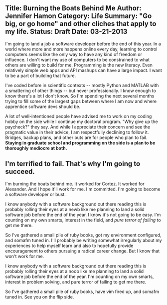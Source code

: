 Title: Burning the Boats Behind Me
Author: Jennifer Hamon
Category: Life
Summary: "Go big, or go home" and other cliches that apply to my life.
Status: Draft
Date: 03-21-2013
--------------

I'm going to land a job a software developer before the end of this year.  In a world where more and more happens online every day, learning to control computers seems like the only way to have any kind of freedom or influence.  I don't want my use of computers to be constrained to what others are willing to build for me.  Programming is the new literacy.  Even relatively simple web apps and API mashups can have a large impact.  I want to be a part of building that future.  

I've coded before in scientific contexts -- mostly Python and MATLAB with a smattering of other things -- but never professionally. I know enough to know there's a lot I don't know.  So I'm spending the next several months trying to fill some of the largest gaps between where I am now and where apprentice software devs should be.

A lot of well-intentioned people have advised me to work on my coding hobby on the side while I continue my doctoral program.  "Why give up the paycheck?" they say. And while I appreciate their concern and see the pragmatic value in their advice, I am respectfully declining to follow it. Bridges, backup plans, and other outs are for people who plan to fail. **Staying in graduate school and programming on the side is a plan to be thoroughly mediocre at both.** 

## I'm terrified to fail. That's why I'm going to succeed.

I'm burning the boats behind me.  It worked for Cortez. It worked for Alexander.  And I hope it'll work for me.  I'm committed. I'm going to become a software developer or bust.

I know anybody with a software background out there reading this is probably rolling their eyes at a newb like me planning to land a solid software job before the end of the year. I know it's not going to be easy.  I'm counting on my own smarts, interest in the field, and *pure terror of failing* to get me there.

So I've gathered a small pile of ruby books, got my environment configured, and somafm tuned in.  I'll probably be writing somewhat irregularly about my experiences to help myself learn and also to hopefully provide encouragement to others pursuing a radical career change.  But I know that won't work for me.  

I know anybody with a software background out there reading this is probably rolling their eyes at a noob like me planning to land a solid software job before the end of the year.  I'm counting on my own smarts, interest in problem solving, and pure terror of failing to get me there.

So I've gathered a small pile of ruby books, have vim fired up, and somafm tuned in. See you on the flip side. 

